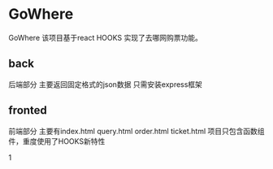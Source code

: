 # GoWhere
GoWhere
该项目基于react HOOKS 实现了去哪网购票功能。
## back 
后端部分 主要返回固定格式的json数据 只需安装express框架
## fronted 
前端部分 主要有index.html query.html order.html ticket.html 
项目只包含函数组件，重度使用了HOOKS新特性






1
